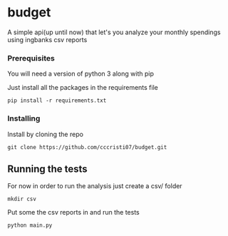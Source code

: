 # budget

A simple api(up until now) that let's you analyze your monthly spendings using ingbanks csv reports

### Prerequisites
You will need a version of python 3 along with pip

Just install all the packages in the requirements file
```
pip install -r requirements.txt
```


### Installing
Install by cloning the repo

```
git clone https://github.com/cccristi07/budget.git
```


## Running the tests

For now in order to run the analysis just create a csv/  folder
```
mkdir csv
```

Put some the csv reports in and run the tests
```
python main.py
```

